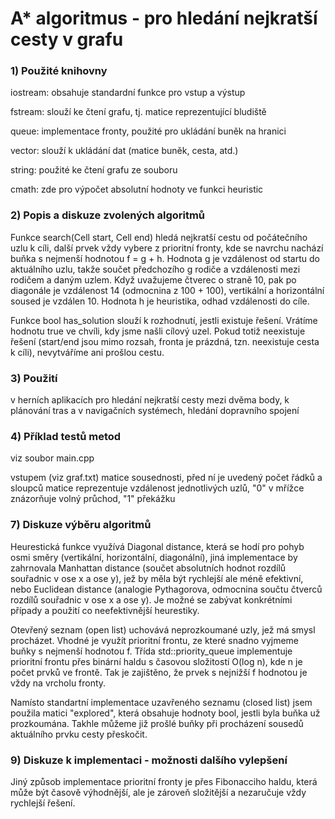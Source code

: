 # A* algoritmus - pro hledání nejkratší cesty v grafu

### 1) Použité knihovny
iostream: obsahuje standardní funkce pro vstup a výstup

fstream: slouží ke čtení grafu, tj. matice reprezentující bludiště

queue: implementace fronty, použité pro ukládání buněk na hranici

vector: slouží k ukládání dat (matice buněk, cesta, atd.)

string: použité ke čtení grafu ze souboru

cmath: zde pro výpočet absolutní hodnoty ve funkci heuristic

### 2) Popis a diskuze zvolených algoritmů
Funkce search(Cell start, Cell end) hledá nejkratší cestu od počátečního uzlu k cíli, další prvek vždy vybere z prioritní fronty, kde se navrchu nachází buňka s nejmenší hodnotou f = g + h. Hodnota g je vzdálenost od startu do aktuálního uzlu, takže součet předchozího g rodiče a vzdálenosti mezi rodičem a daným uzlem. Když uvažujeme čtverec o straně 10, pak po diagonále je vzdálenost 14 (odmocnina z 100 + 100), vertikální a horizontální soused je vzdálen 10. Hodnota h je heuristika, odhad vzdálenosti do cíle.

Funkce bool has_solution slouží k rozhodnutí, jestli existuje řešení. Vrátíme hodnotu true ve chvíli, kdy jsme našli cílový uzel. Pokud totiž neexistuje řešení (start/end jsou mimo rozsah, fronta je prázdná, tzn. neexistuje cesta k cíli), nevytváříme ani prošlou cestu.

### 3) Použití
v herních aplikacích pro hledání nejkratší cesty mezi dvěma body, k plánování tras a v navigačních systémech, hledání dopravního spojení

### 4) Příklad testů metod 
viz soubor main.cpp

vstupem (viz graf.txt) matice sousednosti, před ní je uvedený počet řádků a sloupců
matice reprezentuje vzdálenost jednotlivých uzlů, "0" v mřížce znázorňuje volný průchod, "1" překážku

### 7) Diskuze výběru algoritmů
Heurestická funkce využívá Diagonal distance, která se hodí pro pohyb osmi směry (vertikální, horizontální, diagonální), jiná implementace by zahrnovala Manhattan distance (součet absolutních hodnot rozdílů souřadnic v ose x a ose y), jež by měla být rychlejší ale méně efektivní, nebo Euclidean distance (analogie Pythagorova, odmocnina součtu čtverců rozdílů souřadnic v ose x a ose y). Je možné se zabývat konkrétními případy a použití co neefektivnější heurestiky.

Otevřený seznam (open list) uchovává neprozkoumané uzly, jež má smysl procházet. Vhodné je využít prioritní frontu, ze které snadno vyjmeme buňky s nejmenší hodnotou f.
Třída std::priority_queue implementuje prioritní frontu přes binární haldu s časovou složitostí O(log n), kde n je počet prvků ve frontě. Tak je zajištěno, že prvek s nejnižší f hodnotou je vždy na vrcholu fronty.

Namísto standartní implementace uzavřeného seznamu (closed list) jsem použila matici "explored", která obsahuje hodnoty bool, jestli byla buňka už prozkoumána. Takhle můžeme již prošlé buňky při procházení sousedů aktuálního prvku cesty přeskočit.

### 9) Diskuze k implementaci - možnosti dalšího vylepšení
Jiný způsob implementace prioritní fronty je přes Fibonacciho haldu, která může být časově výhodnější, ale je zároveň složitější a nezaručuje vždy rychlejší řešení.
